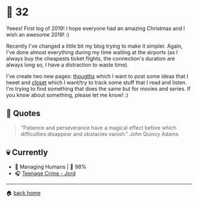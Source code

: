 # :pushpin: 32

Yeees! First log of 2019! I hope everyone had an amazing Christmas and I wish an awesome 2019! :)

Recently I've changed a little bit my blog trying to make it simpler. Again, I've done almost everything during my time waiting at the airports (as I always buy the cheapests ticket flights, the connection's duration are always long so, I have a distraction to waste time).

I've create two new pages: [thougths](http://www.raphaelfabeni.com.br/thoughts/) which I want to post some ideas that I tweet and [closet](http://www.raphaelfabeni.com.br/my-closet/) which I want/try to track some stuff that I read and listen. I'm trying to find something that does the same but for movies and series. If you know about something, please let me know! :)

## :speech_balloon: Quotes

> "Patience and perseverance have a magical effect before which difficulties disappear and obstacles vanish." John Quincy Adams
 
## :skull: Currently

* :book: Managing Humans | :running: 98%
* :headphones: [Teenage Crime - Jord](https://open.spotify.com/track/6VqGc6fcS5orDm1uLJZ2Ac?si=Aimd81IoRgGvUf9yUiucuQ)

---

:house: [back home](../../../..#home)
